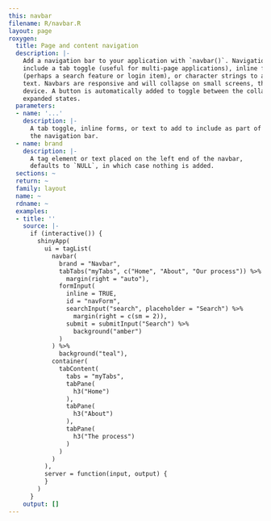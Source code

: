 ```yaml
---
this: navbar
filename: R/navbar.R
layout: page
roxygen:
  title: Page and content navigation
  description: |-
    Add a navigation bar to your application with `navbar()`. Navigation bars may
    include a tab toggle (useful for multi-page applications), inline forms
    (perhaps a search feature or login item), or character strings to add simple
    text. Navbars are responsive and will collapse on small screens, think mobile
    device. A button is automatically added to toggle between the collapsed and
    expanded states.
  parameters:
  - name: '...'
    description: |-
      A tab toggle, inline forms, or text to add to include as part of
      the navigation bar.
  - name: brand
    description: |-
      A tag element or text placed on the left end of the navbar,
      defaults to `NULL`, in which case nothing is added.
  sections: ~
  return: ~
  family: layout
  name: ~
  rdname: ~
  examples:
  - title: ''
    source: |-
      if (interactive()) {
        shinyApp(
          ui = tagList(
            navbar(
              brand = "Navbar",
              tabTabs("myTabs", c("Home", "About", "Our process")) %>%
                margin(right = "auto"),
              formInput(
                inline = TRUE,
                id = "navForm",
                searchInput("search", placeholder = "Search") %>%
                  margin(right = c(sm = 2)),
                submit = submitInput("Search") %>%
                  background("amber")
              )
            ) %>%
              background("teal"),
            container(
              tabContent(
                tabs = "myTabs",
                tabPane(
                  h3("Home")
                ),
                tabPane(
                  h3("About")
                ),
                tabPane(
                  h3("The process")
                )
              )
            )
          ),
          server = function(input, output) {
          }
        )
      }
    output: []
---
```

